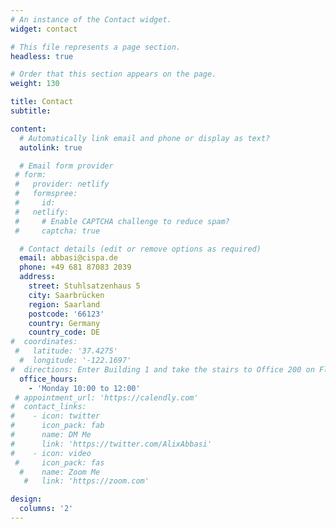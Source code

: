 ```yaml
---
# An instance of the Contact widget.
widget: contact

# This file represents a page section.
headless: true

# Order that this section appears on the page.
weight: 130

title: Contact
subtitle:

content:
  # Automatically link email and phone or display as text?
  autolink: true

  # Email form provider
 # form:
 #   provider: netlify
 #   formspree:
 #     id:
 #   netlify:
 #     # Enable CAPTCHA challenge to reduce spam?
 #     captcha: true

  # Contact details (edit or remove options as required)
  email: abbasi@cispa.de
  phone: +49 681 87083 2039
  address:
    street: Stuhlsatzenhaus 5  
    city: Saarbrücken
    region: Saarland
    postcode: '66123'
    country: Germany
    country_code: DE
#  coordinates:
 #   latitude: '37.4275'
  #  longitude: '-122.1697'
#  directions: Enter Building 1 and take the stairs to Office 200 on Floor 2
  office_hours:
    - 'Monday 10:00 to 12:00'
 # appointment_url: 'https://calendly.com'
#  contact_links:
#    - icon: twitter
#      icon_pack: fab
#      name: DM Me
#      link: 'https://twitter.com/AlixAbbasi'
#    - icon: video
 #     icon_pack: fas
  #    name: Zoom Me
   #   link: 'https://zoom.com'

design:
  columns: '2'
---
```

